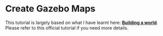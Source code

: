 # Create Gazebo Maps

This tutorial is largely based on what I have learnt here: [**Building a world**](http://gazebosim.org/tutorials?tut=build_world). Please refer to this official tutorial if you need more details.

